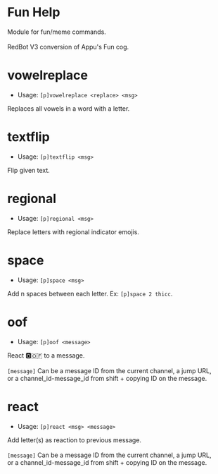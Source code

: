 # Fun Help

Module for fun/meme commands.<br/><br/>RedBot V3 conversion of Appu's Fun cog.

# vowelreplace
 - Usage: `[p]vowelreplace <replace> <msg> `

Replaces all vowels in a word with a letter.

# textflip
 - Usage: `[p]textflip <msg> `

Flip given text.

# regional
 - Usage: `[p]regional <msg> `

Replace letters with regional indicator emojis.

# space
 - Usage: `[p]space <msg> `

Add n spaces between each letter. Ex: `[p]space 2 thicc`.

# oof
 - Usage: `[p]oof <message> `

React 🅾🇴🇫 to a message.<br/><br/>`[message]` Can be a message ID from the current channel, a jump URL,<br/>or a channel_id-message_id from shift + copying ID on the message.

# react
 - Usage: `[p]react <msg> <message> `

Add letter(s) as reaction to previous message.<br/><br/>`[message]` Can be a message ID from the current channel, a jump URL,<br/>or a channel_id-message_id from shift + copying ID on the message.


